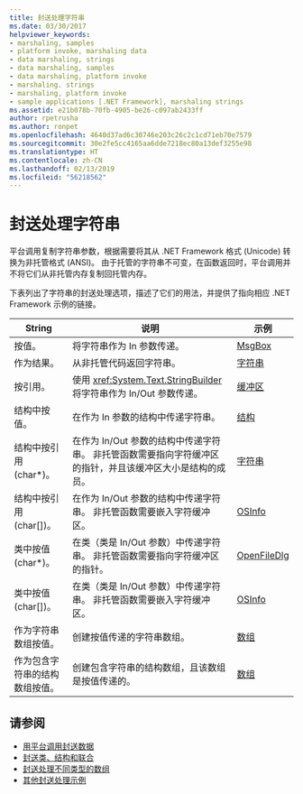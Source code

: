 ```yaml
---
title: 封送处理字符串
ms.date: 03/30/2017
helpviewer_keywords:
- marshaling, samples
- platform invoke, marshaling data
- data marshaling, strings
- data marshaling, samples
- data marshaling, platform invoke
- marshaling. strings
- marshaling, platform invoke
- sample applications [.NET Framework], marshaling strings
ms.assetid: e21b078b-70fb-4905-be26-c097ab2433ff
author: rpetrusha
ms.author: ronpet
ms.openlocfilehash: 4640d37ad6c30746e203c26c2c1cd71eb70e7579
ms.sourcegitcommit: 30e2fe5cc4165aa6dde7218ec80a13def3255e98
ms.translationtype: HT
ms.contentlocale: zh-CN
ms.lasthandoff: 02/13/2019
ms.locfileid: "56218562"
---
```

# <a name="marshaling-strings"></a>封送处理字符串
平台调用复制字符串参数，根据需要将其从 .NET Framework 格式 (Unicode) 转换为非托管格式 (ANSI)。 由于托管的字符串不可变，在函数返回时，平台调用并不将它们从非托管内存复制回托管内存。  
  
 下表列出了字符串的封送处理选项，描述了它们的用法，并提供了指向相应 .NET Framework 示例的链接。  
  
|String|说明​​|示例|  
|------------|-----------------|------------|  
|按值。|将字符串作为 In 参数传递。|[MsgBox](msgbox-sample.md)|  
|作为结果。|从非托管代码返回字符串。|[字符串](https://docs.microsoft.com/previous-versions/dotnet/netframework-4.0/e765dyyy(v=vs.100))|  
|按引用。|使用 <xref:System.Text.StringBuilder> 将字符串作为 In/Out 参数传递。|[缓冲区](https://docs.microsoft.com/previous-versions/dotnet/netframework-4.0/x3txb6xc(v=vs.100))|  
|结构中按值。|在作为 In 参数的结构中传递字符串。|[结构](https://docs.microsoft.com/previous-versions/dotnet/netframework-4.0/eadtsekz(v=vs.100))|  
|结构中按引用 (char\*)。|在作为 In/Out 参数的结构中传递字符串。 非托管函数需要指向字符缓冲区的指针，并且该缓冲区大小是结构的成员。|[字符串](https://docs.microsoft.com/previous-versions/dotnet/netframework-4.0/e765dyyy(v=vs.100))|  
|结构中按引用 (char[])。|在作为 In/Out 参数的结构中传递字符串。 非托管函数需要嵌入字符缓冲区。|[OSInfo](https://docs.microsoft.com/previous-versions/dotnet/netframework-4.0/795sy883(v=vs.100))|  
|类中按值 (char\*)。|在类（类是 In/Out 参数）中传递字符串。 非托管函数需要指向字符缓冲区的指针。|[OpenFileDlg](https://docs.microsoft.com/previous-versions/dotnet/netframework-4.0/w5tyztk9(v=vs.100))|  
|类中按值 (char[])。|在类（类是 In/Out 参数）中传递字符串。 非托管函数需要嵌入字符缓冲区。|[OSInfo](https://docs.microsoft.com/previous-versions/dotnet/netframework-4.0/795sy883(v=vs.100))|  
|作为字符串数组按值。|创建按值传递的字符串数组。|[数组](marshaling-different-types-of-arrays.md)|  
|作为包含字符串的结构数组按值。|创建包含字符串的结构数组，且该数组是按值传递的。|[数组](marshaling-different-types-of-arrays.md)|  
  
## <a name="see-also"></a>请参阅
- [用平台调用封送数据](marshaling-data-with-platform-invoke.md)
- [封送类、结构和联合](marshaling-classes-structures-and-unions.md)
- [封送处理不同类型的数组](marshaling-different-types-of-arrays.md)
- [其他封送处理示例](https://docs.microsoft.com/previous-versions/dotnet/netframework-4.0/ss9sb93t(v=vs.100))
